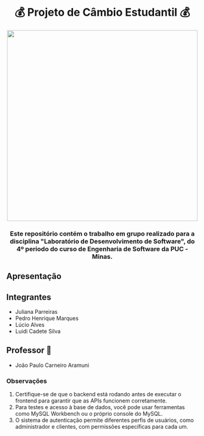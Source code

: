 <div align="center">

<h1 align="center">💰 Projeto de Câmbio Estudantil 💰</h1>

<img src="Imagens/localizar_azul.png" width="500">

### Este repositório contém o trabalho em grupo realizado para a disciplina "Laboratório de Desenvolvimento de Software", do 4º período do curso de Engenharia de Software da PUC - Minas.

</div>

## Apresentação

## Integrantes

* Juliana Parreiras
* Pedro Henrique Marques
* Lúcio Alves
* Luidi Cadete Silva 

## Professor 🫡

* João Paulo Carneiro Aramuni

### Observações

1. Certifique-se de que o backend está rodando antes de executar o frontend para garantir que as APIs funcionem corretamente.
2. Para testes e acesso à base de dados, você pode usar ferramentas como MySQL Workbench ou o próprio console do MySQL.
3. O sistema de autenticação permite diferentes perfis de usuários, como administrador e clientes, com permissões específicas para cada um.

